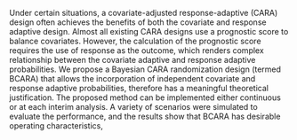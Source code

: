 Under certain situations, a covariate-adjusted response-adaptive (CARA) design often achieves the benefits of both the covariate and response adaptive design. Almost all existing CARA designs use a prognostic score to balance covariates. However, the calculation of the prognostic score requires the use of response as the outcome, which renders complex relationship between the covariate adaptive and response adaptive probabilities. We propose a Bayesian CARA randomization design (termed BCARA) that allows the incorporation of independent covariate and response adaptive probabilities, therefore has a meaningful theoretical justification. The proposed method can be implemented either continuous or at each interim analysis. A variety of scenarios were simulated to evaluate the performance, and the results show that BCARA has desirable operating characteristics,
